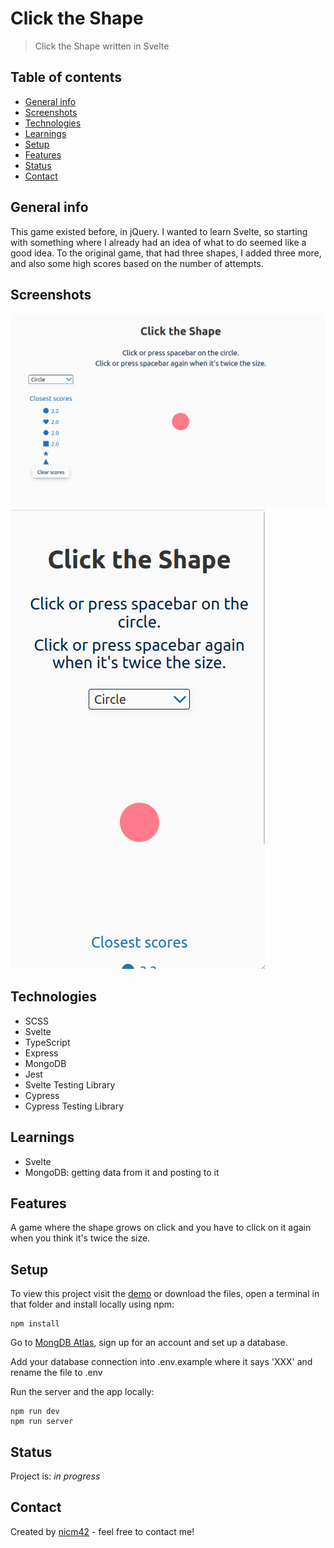 # Click the Shape

> Click the Shape written in Svelte

## Table of contents

- [General info](#general-info)
- [Screenshots](#screenshots)
- [Technologies](#technologies)
- [Learnings](#learnings)
- [Setup](#setup)
- [Features](#features)
- [Status](#status)
- [Contact](#contact)

## General info

This game existed before, in jQuery. I wanted to learn Svelte, so starting with something where I already had an idea of what to do seemed like a good idea. To the original game, that had three shapes, I added three more, and also some high scores based on the number of attempts.

## Screenshots

![Screenshot](screenshot-desktop.png)
![Screenshot](screenshot-mobile.png)

## Technologies

- SCSS
- Svelte
- TypeScript
- Express
- MongoDB
- Jest
- Svelte Testing Library
- Cypress
- Cypress Testing Library

## Learnings

- Svelte
- MongoDB: getting data from it and posting to it

## Features

A game where the shape grows on click and you have to click on it again when you think it's twice the size.

## Setup

To view this project visit the [demo](https://click-the-shape.herokuapp.com/) or download the files, open a terminal in that folder and install locally using npm:

```
npm install
```

Go to [MongDB Atlas](https://www.mongodb.com/cloud/atlas), sign up for an account and set up a database.

Add your database connection into .env.example where it says 'XXX' and rename the file to .env

Run the server and the app locally:

```
npm run dev
npm run server
```

## Status

Project is: _in progress_

## Contact

Created by [nicm42](https://twitter.com/nicm4242/) - feel free to contact me!
<!--  -->